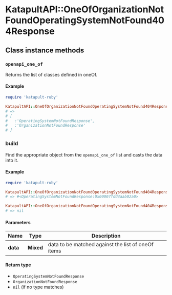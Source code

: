 # KatapultAPI::OneOfOrganizationNotFoundOperatingSystemNotFound404Response

## Class instance methods

### `openapi_one_of`

Returns the list of classes defined in oneOf.

#### Example

```ruby
require 'katapult-ruby'

KatapultAPI::OneOfOrganizationNotFoundOperatingSystemNotFound404Response.openapi_one_of
# =>
# [
#   :'OperatingSystemNotFoundResponse',
#   :'OrganizationNotFoundResponse'
# ]
```

### build

Find the appropriate object from the `openapi_one_of` list and casts the data into it.

#### Example

```ruby
require 'katapult-ruby'

KatapultAPI::OneOfOrganizationNotFoundOperatingSystemNotFound404Response.build(data)
# => #<OperatingSystemNotFoundResponse:0x00007fdd4aab02a0>

KatapultAPI::OneOfOrganizationNotFoundOperatingSystemNotFound404Response.build(data_that_doesnt_match)
# => nil
```

#### Parameters

| Name | Type | Description |
| ---- | ---- | ----------- |
| **data** | **Mixed** | data to be matched against the list of oneOf items |

#### Return type

- `OperatingSystemNotFoundResponse`
- `OrganizationNotFoundResponse`
- `nil` (if no type matches)


